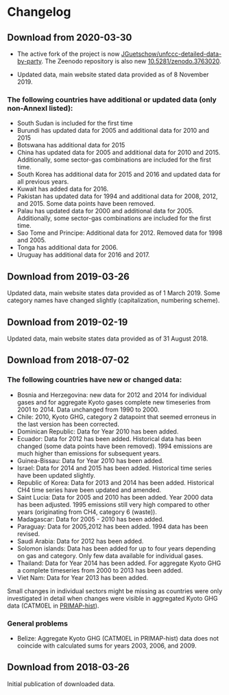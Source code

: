 # Changelog

## Download from 2020-03-30
* The active fork of the project is now [JGuetschow/unfccc-detailed-data-by-party](https://github.com/JGuetschow/national-inventory-submisions). The Zeenodo repository is also new [10.5281/zenodo.3763020](https://doi.org/10.5281/zenodo.3763020).

* Updated data, main website stated data provided as of 8 November 2019.

### The following countries have additional or updated data (only non-AnnexI listed):
* South Sudan is included for the first time
* Burundi has updated data for 2005 and additional data for 2010 and 2015
* Botswana has additional data for 2015
* China has updated data for 2005 and additional data for 2010 and 2015. Additionally, some sector-gas combinations are included for the first time.
* South Korea has additional data for 2015 and 2016 and updated data for all previous years.
* Kuwait has added data for 2016.
* Pakistan has updated data for 1994 and additional data for 2008, 2012, and 2015. Some data points have been removed.
* Palau has updated data for 2000 and additional data for 2005. Additionally, some sector-gas combinations are included for the first time.
* Sao Tome and Principe: Additional data for 2012. Removed data for 1998 and 2005.
* Tonga has additional data for 2006.
* Uruguay has additional data for 2016 and 2017.

## Download from 2019-03-26

Updated data, main website states data provided as of 1 March 2019.
Some category names have changed slightly (capitalization, numbering scheme).

## Download from 2019-02-19

Updated data, main website states data provided as of 31 August 2018.

## Download from 2018-07-02

### The following countries have new or changed data:

* Bosnia and Herzegovina: new data for 2012 and 2014 for individual gases and for aggregate Kyoto gases complete new timeseries from 2001 to 2014. Data unchanged from 1990 to 2000.
* Chile: 2010, Kyoto GHG, category 2 datapoint that seemed erroneus in the last version has been corrected.
* Dominican Republic: Data for Year 2010 has been added.
* Ecuador: Data for 2012 has been added. Historical data has been changed (some data points have been removed). 1994 emissions are much higher than emissions for subsequent years.
* Guinea-Bissau: Data for Year 2010 has been added.
* Israel: Data for 2014 and 2015 has been added. Historical time series have been updated slightly.
* Republic of Korea: Data for 2013 and 2014 has been added. Historical CH4 time series have been updated and amended.
* Saint Lucia: Data for 2005 and 2010 has been added. Year 2000 data has been adjusted. 1995 emissions still very high compared to other years (originating from CH4, category 6 (waste)).
* Madagascar: Data for 2005 - 2010 has been added.
* Paraguay: Data for 2005,2012 has been added. 1994 data has been revised.
* Saudi Arabia: Data for 2012 has been added.
* Solomon islands: Data has been added for up to four years depending on gas and category. Only few data available for individual gases.
* Thailand: Data for Year 2014 has been added. For aggregate Kyoto GHG a complete  timeseries from 2000 to 2013 has been added.
* Viet Nam: Data for Year 2013 has been added.

Small changes in individual sectors might be missing as countries were only investigated in detail when changes were visible in aggregated Kyoto GHG data
(CATM0EL in [PRIMAP-hist](http://www.pik-potsdam.de/paris-reality-check/primap-hist/)).

### General problems

* Belize: Aggregate Kyoto GHG (CATM0EL in PRIMAP-hist) data does not coincide with calculated sums for years 2003, 2006, and 2009.

## Download from 2018-03-26

Initial publication of downloaded data.
